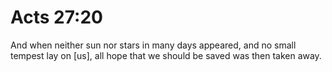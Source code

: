 # Acts 27:20

And when neither sun nor stars in many days appeared, and no small tempest lay on [us], all hope that we should be saved was then taken away.